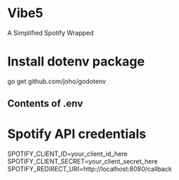 # Vibe5
A Simplified Spotify Wrapped

# Install dotenv package
go get github.com/joho/godotenv

## Contents of .env 
# Spotify API credentials
SPOTIFY_CLIENT_ID=your_client_id_here
SPOTIFY_CLIENT_SECRET=your_client_secret_here
SPOTIFY_REDIRECT_URI=http://localhost:8080/callback

